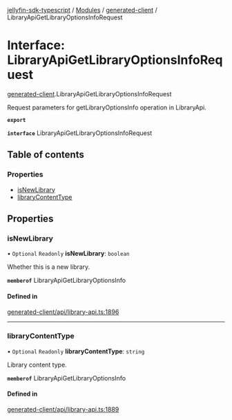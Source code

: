 [jellyfin-sdk-typescript](../README.md) / [Modules](../modules.md) / [generated-client](../modules/generated_client.md) / LibraryApiGetLibraryOptionsInfoRequest

# Interface: LibraryApiGetLibraryOptionsInfoRequest

[generated-client](../modules/generated_client.md).LibraryApiGetLibraryOptionsInfoRequest

Request parameters for getLibraryOptionsInfo operation in LibraryApi.

**`export`**

**`interface`** LibraryApiGetLibraryOptionsInfoRequest

## Table of contents

### Properties

- [isNewLibrary](generated_client.LibraryApiGetLibraryOptionsInfoRequest.md#isnewlibrary)
- [libraryContentType](generated_client.LibraryApiGetLibraryOptionsInfoRequest.md#librarycontenttype)

## Properties

### isNewLibrary

• `Optional` `Readonly` **isNewLibrary**: `boolean`

Whether this is a new library.

**`memberof`** LibraryApiGetLibraryOptionsInfo

#### Defined in

[generated-client/api/library-api.ts:1896](https://github.com/thornbill/jellyfin-sdk-typescript/blob/644c849/src/generated-client/api/library-api.ts#L1896)

___

### libraryContentType

• `Optional` `Readonly` **libraryContentType**: `string`

Library content type.

**`memberof`** LibraryApiGetLibraryOptionsInfo

#### Defined in

[generated-client/api/library-api.ts:1889](https://github.com/thornbill/jellyfin-sdk-typescript/blob/644c849/src/generated-client/api/library-api.ts#L1889)
